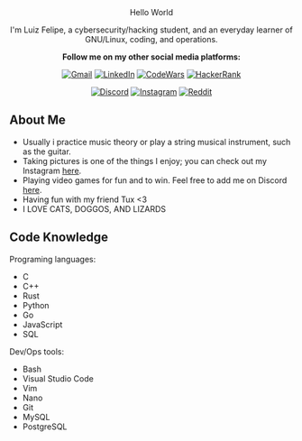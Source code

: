 <div align="center">
Hello World

I'm Luiz Felipe, a cybersecurity/hacking student, and an everyday learner of GNU/Linux, coding, and operations.

**Follow me on my other social media platforms:**

[![Gmail](https://img.shields.io/badge/Gmail-D14836?style=for-the-badge&logo=gmail&logoColor=white)](https://mail.google.com)
[![LinkedIn](https://img.shields.io/badge/LinkedIn-0077B5?style=for-the-badge&logo=linkedin&logoColor=white)](https://www.linkedin.com)
[![CodeWars](https://img.shields.io/badge/CodeWars-B1361E?style=for-the-badge&logo=Codewars&logoColor=white)](https://www.codewars.com)
[![HackerRank](https://img.shields.io/badge/-Hackerrank-2EC866?style=for-the-badge&logo=HackerRank&logoColor=white)](https://www.hackerrank.com)

[![Discord](https://img.shields.io/badge/Discord-7289DA?style=for-the-badge&logo=discord&logoColor=white)](https://discord.com)
[![Instagram](https://img.shields.io/badge/Instagram-E4405F?style=for-the-badge&logo=instagram&logoColor=white)](https://www.instagram.com)
[![Reddit](https://img.shields.io/badge/Reddit-FF4500?style=for-the-badge&logo=reddit&logoColor=white)](https://www.reddit.com)

</div>

## About Me
- Usually i practice music theory or play a string musical instrument, such as the guitar.
- Taking pictures is one of the things I enjoy; you can check out my Instagram [here](link).
- Playing video games for fun and to win. Feel free to add me on Discord [here](link).
- Having fun with my friend Tux <3
- I LOVE CATS, DOGGOS, AND LIZARDS


## Code Knowledge
Programing languages:
- C
- C++
- Rust
- Python
- Go
- JavaScript
- SQL

Dev/Ops tools:
- Bash
- Visual Studio Code
- Vim
- Nano
- Git
- MySQL
- PostgreSQL
